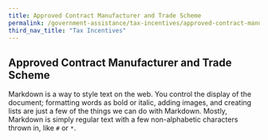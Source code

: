 ```yaml
---
title: Approved Contract Manufacturer and Trade Scheme
permalink: /government-assistance/tax-incentives/approved-contract-manufacturer-and-trade-scheme
third_nav_title: "Tax Incentives"
---
```


## Approved Contract Manufacturer and Trade Scheme

Markdown is a way to style text on the web. You control the display of the document; formatting words as bold or italic, adding images, and creating lists are just a few of the things we can do with Markdown. Mostly, Markdown is simply regular text with a few non-alphabetic characters thrown in, like `#` or `*`.
